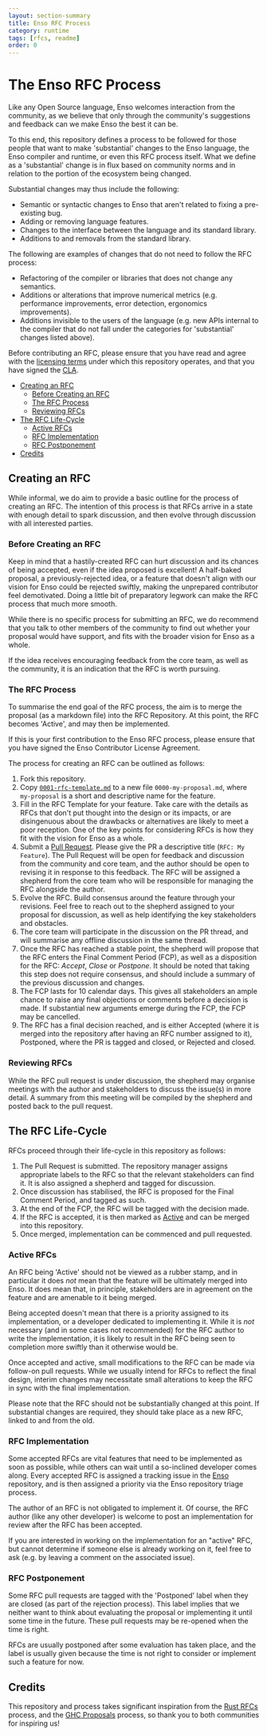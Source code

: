```yaml
---
layout: section-summary
title: Enso RFC Process
category: runtime
tags: [rfcs, readme]
order: 0
---
```


# The Enso RFC Process
Like any Open Source language, Enso welcomes interaction from the community, as
we believe that only through the community's suggestions and feedback can we
make Enso the best it can be.

To this end, this repository defines a process to be followed for those people
that want to make 'substantial' changes to the Enso language, the Enso compiler
and runtime, or even this RFC process itself. What we define as a 'substantial'
change is in flux based on community norms and in relation to the portion of
the ecosystem being changed.

Substantial changes may thus include the following:

- Semantic or syntactic changes to Enso that aren't related to fixing a
  pre-existing bug.
- Adding or removing language features.
- Changes to the interface between the language and its standard library.
- Additions to and removals from the standard library.

The following are examples of changes that do not need to follow the RFC
process:

- Refactoring of the compiler or libraries that does not change any semantics.
- Additions or alterations that improve numerical metrics (e.g. performance
  improvements, error detection, ergonomics improvements).
- Additions invisible to the users of the language (e.g. new APIs internal to
  the compiler that do not fall under the categories for 'substantial' changes
  listed above).

Before contributing an RFC, please ensure that you have read and agree with the
[licensing terms](#../../LICENSE) under which this repository operates, and that
you have signed the [CLA](../CONTRIBUTING.md#the-contributor-license-agreement).

<!-- MarkdownTOC levels="2,3" autolink="true" -->

- [Creating an RFC](#creating-an-rfc)
  - [Before Creating an RFC](#before-creating-an-rfc)
  - [The RFC Process](#the-rfc-process)
  - [Reviewing RFCs](#reviewing-rfcs)
- [The RFC Life-Cycle](#the-rfc-life-cycle)
  - [Active RFCs](#active-rfcs)
  - [RFC Implementation](#rfc-implementation)
  - [RFC Postponement](#rfc-postponement)
- [Credits](#credits)

<!-- /MarkdownTOC -->

## Creating an RFC
While informal, we do aim to provide a basic outline for the process of creating
an RFC. The intention of this process is that RFCs arrive in a state with enough
detail to spark discussion, and then evolve through discussion with all
interested parties.

### Before Creating an RFC
Keep in mind that a hastily-created RFC can hurt discussion and its chances of
being accepted, even if the idea proposed is excellent! A half-baked proposal,
a previously-rejected idea, or a feature that doesn't align with our vision for
Enso could be rejected swiftly, making the unprepared contributor feel
demotivated. Doing a little bit of preparatory legwork can make the RFC process
that much more smooth.

While there is no specific process for submitting an RFC, we do recommend that
you talk to other members of the community to find out whether your proposal
would have support, and fits with the broader vision for Enso as a whole.

If the idea receives encouraging feedback from the core team, as well as the
community, it is an indication that the RFC is worth pursuing.

### The RFC Process
To summarise the end goal of the RFC process, the aim is to merge the proposal
(as a markdown file) into the RFC Repository. At this point, the RFC becomes
'Active', and may then be implemented.

If this is your first contribution to the Enso RFC process, please ensure that
you have signed the Enso Contributor License Agreement.

The process for creating an RFC can be outlined as follows:

1. Fork this repository.
2. Copy [`0001-rfc-template.md`](./0001-rfc-template.md) to a new file
   `0000-my-proposal.md`, where `my-proposal` is a short and descriptive name
   for the feature.
3. Fill in the RFC Template for your feature. Take care with the details as RFCs
   that don't put thought into the design or its impacts, or are disingenuous
   about the drawbacks or alternatives are likely to meet a poor reception. One
   of the key points for considering RFCs is how they fit with the vision for
   Enso as a whole.
4. Submit a [Pull Request](https://github.com/enso-org/enso/pulls). Please give
   the PR a descriptive title (`RFC: My Feature`). The Pull Request will be
   open for feedback and discussion from the community and core team, and the
   author should be open to revising it in response to this feedback. The RFC
   will be assigned a shepherd from the core team who will be responsible for
   managing the RFC alongside the author.
5. Evolve the RFC. Build consensus around the feature through your revisions.
   Feel free to reach out to the shepherd assigned to your proposal for
   discussion, as well as help identifying the key stakeholders and obstacles.
6. The core team will participate in the discussion on the PR thread, and will
   summarise any offline discussion in the same thread.
7. Once the RFC has reached a stable point, the shepherd will propose that the
   RFC enters the Final Comment Period (FCP), as well as a disposition for the
   RFC: _Accept_, _Close_ or _Postpone_. It should be noted that taking this
   step does not require consensus, and should include a summary of the previous
   discussion and changes.
8. The FCP lasts for 10 calendar days. This gives all stakeholders an ample
   chance to raise any final objections or comments before a decision is made.
   If substantial new arguments emerge during the FCP, the FCP may be cancelled.
9. The RFC has a final decision reached, and is either Accepted (where it is
   merged into the repository after having an RFC number assigned to it),
   Postponed, where the PR is tagged and closed, or Rejected and closed.

### Reviewing RFCs
While the RFC pull request is under discussion, the shepherd may organise
meetings with the author and stakeholders to discuss the issue(s) in more
detail. A summary from this meeting will be compiled by the shepherd and posted
back to the pull request.

## The RFC Life-Cycle
RFCs proceed through their life-cycle in this repository as follows:

1. The Pull Request is submitted. The repository manager assigns appropriate
   labels to the RFC so that the relevant stakeholders can find it. It is also
   assigned a shepherd and tagged for discussion.
2. Once discussion has stabilised, the RFC is proposed for the Final Comment
   Period, and tagged as such.
3. At the end of the FCP, the RFC will be tagged with the decision made.
4. If the RFC is accepted, it is then marked as [Active](#active-rfcs) and can
   be merged into this repository.
5. Once merged, implementation can be commenced and pull requested.

### Active RFCs
An RFC being 'Active' should not be viewed as a rubber stamp, and in particular
it does _not_ mean that the feature will be ultimately merged into Enso. It does
mean that, in principle, stakeholders are in agreement on the feature and are
amenable to it being merged.

Being accepted doesn't mean that there is a priority assigned to its
implementation, or a developer dedicated to implementing it. While it is _not_
necessary (and in some cases not recommended) for the RFC author to write the
implementation, it is likely to result in the RFC being seen to completion more
swiftly than it otherwise would be.

Once accepted and active, small modifications to the RFC can be made via
follow-on pull requests. While we usually intend for RFCs to reflect the final
design, interim changes may necessitate small alterations to keep the RFC in
sync with the final implementation.

Please note that the RFC should not be substantially changed at this point. If
substantial changes are required, they should take place as a new RFC, linked to
and from the old.

### RFC Implementation
Some accepted RFCs are vital features that need to be implemented as soon as
possible, while others can wait until a so-inclined developer comes along. Every
accepted RFC is assigned a tracking issue in the
[Enso](https://github.com/enso-org/enso/) repository, and is then assigned a
priority via the Enso repository triage process.

The author of an RFC is not obligated to implement it. Of course, the RFC author
(like any other developer) is welcome to post an implementation for review after
the RFC has been accepted.

If you are interested in working on the implementation for an "active" RFC, but
cannot determine if someone else is already working on it, feel free to ask
(e.g. by leaving a comment on the associated issue).

### RFC Postponement
Some RFC pull requests are tagged with the 'Postponed' label when they are
closed (as part of the rejection process). This label implies that we neither
want to think about evaluating the proposal or implementing it until some time
in the future. These pull requests may be re-opened when the time is right.

RFCs are usually postponed after some evaluation has taken place, and the label
is usually given because the time is not right to consider or implement such a
feature for now.

## Credits
This repository and process takes significant inspiration from the
[Rust RFCs](https://github.com/rust-lang/rfcs) process, and the
[GHC Proposals](https://github.com/ghc-proposals/ghc-proposals) process, so
thank you to both communities for inspiring us!
